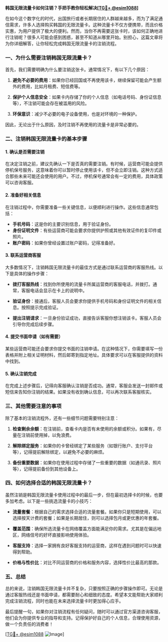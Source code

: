 **韩国无限流量卡如何注销？手把手教你轻松解决[[TG💪+ @esim1088](https://t.me/s/esim1088)]**

在如今这个数字化的时代，出国旅行或者长期居住的人群越来越多，而为了满足通信需求，许多人选择购买韩国的无限流量卡。这种流量卡不仅方便携带，而且价格实惠，为用户提供了极大的便利。然而，当你不再需要这张卡时，该如何正确地进行注销呢？很多人可能会感到困惑，甚至不知道从哪里开始。别担心，这篇文章将为你详细解答，让你轻松完成韩国无限流量卡的注销流程。

### 一、为什么需要注销韩国无限流量卡？

首先，我们需要明确为什么要注销这张卡。通常情况下，有以下几个原因：

1. **避免不必要的费用**：如果你已经回国或不再使用该卡，继续保留可能会产生额外的费用，比如月租费、短信费等。
   
2. **保护个人信息安全**：如果卡内存储了你的个人信息（如电话号码、身份证信息等），不注销可能会存在被滥用的风险。

3. **环保意识**：减少不必要的电子设备使用，也是对环境的一种保护。

因此，无论出于什么原因，及时注销不再使用的流量卡是非常必要的。

### 二、注销韩国无限流量卡的基本步骤

#### 1. 确认是否需要注销

在决定注销之前，建议先确认一下是否真的需要注销。有时候，运营商可能会提供停机保号服务，这意味着你可以暂时停止使用该卡，但不会立即注销。这种方式适合那些未来可能还会使用的用户。不过，停机保号通常会有一定的费用，具体政策可以咨询客服。

#### 2. 准备好相关信息

在注销过程中，你需要准备一些关键信息，以便顺利进行操作。这些信息通常包括：

- **手机号码**：这是你的主要识别信息，用于验证身份。
- **身份证明文件**：有些运营商可能会要求你提供护照或其他有效证件的复印件或照片。
- **账户密码**：如果你曾经设置过账户密码，记得准备好。

#### 3. 联系运营商客服

大多数情况下，注销韩国无限流量卡的最佳方式是通过联系运营商的客服热线。以下是具体的操作步骤：

- **拨打客服热线**：找到你所使用的流量卡所属运营商的客服电话，并拨打。通常，客服电话会显示在卡上的说明中。
  
- **验证身份**：接通后，客服人员会要求你提供手机号码和身份证明文件的相关信息。按照提示完成验证。

- **提出注销请求**：一旦身份验证成功，直接告诉客服你想注销该卡。客服人员会引导你完成后续步骤。

#### 4. 提交书面申请（如有需要）

某些运营商可能还会要求你提交书面的注销申请。在这种情况下，你需要填写一份表格并附上相关证明材料，然后邮寄到指定地址。具体要求可以在客服提供的资料中找到。

#### 5. 确认注销完成

在完成上述步骤后，记得向客服确认注销是否成功。通常，客服会发送一封邮件或短信来告知你注销的结果。如果没有收到确认信息，可以再次联系客服核实。

### 三、其他需要注意的事项

除了基本的注销流程外，还有一些细节问题需要特别注意：

1. **检查剩余余额**：在注销前，查看卡内是否有未使用的余额或积分。如果有，尽量在注销前使用掉，以免浪费。

2. **解除绑定服务**：如果你的卡曾经绑定了某些服务（如银行账户、支付平台等），记得提前解除绑定，以避免不必要的麻烦。

3. **备份重要数据**：如果你在使用过程中存储了一些重要的数据（如通讯录、照片等），记得提前备份到其他设备上。

### 四、如何选择合适的韩国无限流量卡？

虽然注销是韩国无限流量卡使用过程中的最后一步，但在最初选择卡的时候，也要多加考虑。以下是一些挑选流量卡的小技巧：

- **流量套餐**：根据自己的需求选择合适的流量套餐。如果你只是短期使用，可以选择按天计费的套餐；如果是长期居住，则可以选择包月或更优惠的年套餐。

- **覆盖范围**：确保所选流量卡在网络覆盖方面能满足你的需求。尤其是在偏远地区，网络信号的好坏直接影响使用体验。

- **客服支持**：选择一家拥有良好客服支持的运营商，这样在遇到问题时可以快速得到帮助。

- **价格与性价比**：对比不同运营商的价格和服务内容，选择性价比最高的那款。

### 五、总结

总的来说，注销韩国无限流量卡并不复杂，只要按照正确的步骤操作即可。无论是通过客服热线还是书面申请，都需要耐心和细致的态度。希望本文能帮助大家顺利完成注销流程，同时也能在未来选择流量卡时更加得心应手。

最后提醒一句，如果你对注销流程有任何疑问，随时可以通过官方渠道咨询客服，他们会为你提供专业的指导和支持。记得保护好自己的个人信息，合理使用资源，做一个负责任的消费者！

[[TG💪+ @esim1088](https://t.me/s/esim1088) ![Image](https://i.postimg.cc/4NQfJmqS/Snipaste-2025-05-13-00-14-12.png)]